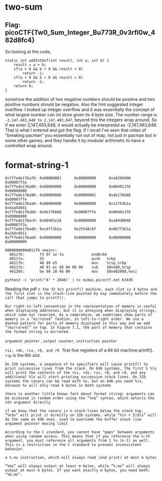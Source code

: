 # two-sum 
## Flag: picoCTF{Tw0_Sum_Integer_Bu773R_0v3rfl0w_482d8fc4}

So looking at the code, 
```
static int addIntOvf(int result, int a, int b) {
    result = a + b;
    if(a > 0 && b > 0 && result < 0)
        return -1;
    if(a < 0 && b < 0 && result > 0)
        return -1;
    return 0;
}
```
somehow the addition of two negative numbers should be positive and two positive numbers should be negative. Also the hint suggested integer overflow. I looked up integer overflow and it was essentially the concept of what largest number can int store given its 4 byte size. The number range is `-2,147,483,648 to 2,147,483,647`, beyond this the integers wrap around. So if we enter 2,147,483,648, it would actually be interpreted as -2,147,483,648. That is what I entered and got the flag. If I recall I've seen that video of "breaking pacman" you essentially run out of map, not just in pacman but in some other games, and they handle it by modular arithmetic to have a controlled wrap around.

# format-string-1

```
0x7ffede176a70: 0x00000001      0x00000000      0xa8280d90      0x00007f3a
0x7ffede176a80: 0x00000000      0x00000000      0x004011f6      0x00000000
0x7ffede176a90: 0x00000000      0x00000001      0xde176b88      0x00007ffe
0x7ffede176aa0: 0x00000000      0x00000000      0x11f53b1a      0xdaa93041
0x7ffede176ab0: 0xde176b88      0x00007ffe      0x004011f6      0x00000000
0x7ffede176ac0: 0x00403e18      0x00000000      0xa84d0040      0x00007f3a
0x7ffede176ad0: 0xc4f73b1a      0x25548c6f      0x0b7f3b1a      0x24dc6011
0x7ffede176ae0: 0x00000000      0x00000000      0x00000000      0x00000000
```

```
00000000004011f6 <main>:
  4011f6:       f3 0f 1e fa             endbr64 
  4011fa:       55                      push   %rbp
  4011fb:       48 89 e5                mov    %rsp,%rbp
  4011fe:       48 81 ec d0 04 00 00    sub    $0x4d0,%rsp
  401205:       be 08 20 40 00          mov    $0x402008,%esi
```

`python3 -c 'print("A" * 2048)' | nc mimas.picoctf.net 63436`

Reading the pdf `n the 32 bit printf() machine, each slot is 4 bytes and the first slot is the stack-line pointed by esp immediately before the
call that jumps to printf().` 

```
Our right-to-left convention in the representation of memory is useful when displaying addresses, but it is annoying when displaying strings, which come out reversed. As a compromise, we sometimes show parts of memory in a “mirrored” fashion, in left-to-right order. We use a dashed pattern for parts of memory displayed in this way and we add “(mirrored)” on top. In Figure 7.1, the part of memory that contains the format string is mirrored.
```

`argument pointer` , `output counter`, `instruction pointer`

`rsi, rdx, rcx, r8, and r9 ` first five registers of a 64 bit machine printf(). `rsp` is the 6th slot. 

`On 32b systems, a sequence of %x specifiers will cause printf() to print successive lines from the stack. On 64b systems, the first 5 %lx will print the contents of the rsi, rdx, rcx, r8, and r9, and any additional %lx will start printing successive stack lines. On 32b systems the canary can be read with %x, but on 64b you need %lx, because %x will only read 4 bytes in both systems`

`there is another little known fact about format string: arguments can be accessed in random order using the “%n$” syntax, which selects the nth argument directly`

`if we know that the canary is n stack-lines below the stack top, “%n$x” will print it directly on 32b systems, while “%(n + 5)$lx” will do the same on 64b ones. used to overcome the buffer stack line argument pointer moving limit`

`According to the C standard, you cannot have "gaps" between arguments when using random access. This means that if you reference the n-th argument, you must reference all arguments from 1 to (n-1) as well. This is a restriction in the C standard to prevent inconsistent behavior.`

`a %.ms instruction, which will always read (and print) at most m bytes`

`“%ms” will always output at least m bytes, while “%.ms” will always output at most m bytes. If you want exactly m bytes, you need both: “%m.ms”.`
